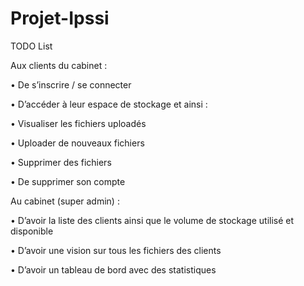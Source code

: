 # Projet-Ipssi

TODO List

Aux clients du cabinet :

  • De s’inscrire / se connecter

  • D’accéder à leur espace de stockage et ainsi :

  • Visualiser les fichiers uploadés

  • Uploader de nouveaux fichiers

  • Supprimer des fichiers

  • De supprimer son compte


Au cabinet (super admin) :

  • D’avoir la liste des clients ainsi que le volume de stockage utilisé et disponible

  • D’avoir une vision sur tous les fichiers des clients

  • D’avoir un tableau de bord avec des statistiques

